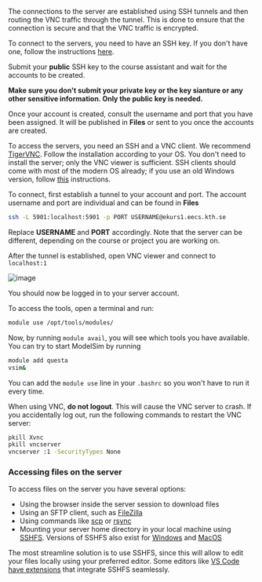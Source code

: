 The connections to the server are established using SSH tunnels and then routing the VNC traffic through the tunnel. This is done to ensure that the connection is secure 
and that the VNC traffic is encrypted.

To connect to the servers, you need to have an SSH key. If you don't have one, follow the instructions [here](https://docs.github.com/en/github/authenticating-to-github/connecting-to-github-with-ssh).

Submit your **public** SSH key to the course assistant and wait for the accounts to be created.

**Make sure you don't submit your private key or the key sianture or any other sensitive information. Only the public key is needed.**

Once your account is created, consult the username and port that you have been assigned. It will be published in **Files**  or sent to you once the accounts are created.

To access the servers, you need an SSH and a VNC client. We recommend [TigerVNC](https://tigervnc.org/). Follow the installation according to your OS. You don't need to install the server; only the VNC viewer is sufficient. SSH clients should come with most of the modern OS already; if you use an old Windows version, follow [this](https://learn.microsoft.com/en-us/windows/terminal/tutorials/ssh) instructions.

To connect, first establish a tunnel to your account and port. The account username and port are individual and can be found in **Files**

```bash
ssh -L 5901:localhost:5901 -p PORT USERNAME@ekurs1.eecs.kth.se
```

Replace **USERNAME** and **PORT** accordingly. Note that the server can be different, depending on the course or project
you are working on.

After the tunnel is established, open VNC viewer and connect to `localhost:1`

![image](https://github.com/user-attachments/assets/858c38a6-495e-470b-98a3-07ed2fce197e)

You should now be logged in to your server account.

To access the tools, open a terminal and run:

```bash
module use /opt/tools/modules/
```

Now, by running `module avail`, you will see which tools you have available. You can try to start ModelSim by running

```bash
module add questa
vsim&
```

You can add the `module use` line in your `.bashrc` so you won't have to run it every time.

When using VNC, **do not logout**. This will cause the VNC server to crash. If you accidentally log out, run the following commands to restart the VNC server:

```bash
pkill Xvnc
pkill vncserver
vncserver :1 -SecurityTypes None
```

### Accessing files on the server

To access files on the server you have several options:

- Using the browser inside the server session to download files
- Using an SFTP client, such as [FileZilla](https://filezilla-project.org/)
- Using commands like [scp](https://linux.die.net/man/1/scp) or [rsync](https://linux.die.net/man/1/rsync)
- Mounting your server home directory in your local machine using [SSHFS](https://wiki.archlinux.org/title/SSHFS). Versions of SSHFS also exist for [Windows](https://github.com/winfsp/sshfs-win) and [MacOS](https://osxfuse.github.io/)

The most streamline solution is to use SSHFS, since this will allow to edit your files locally using your preferred editor. Some editors like [VS Code have extensions](https://marketplace.visualstudio.com/items?itemName=Kelvin.vscode-sshfs) that integrate SSHFS seamlessly.
````
